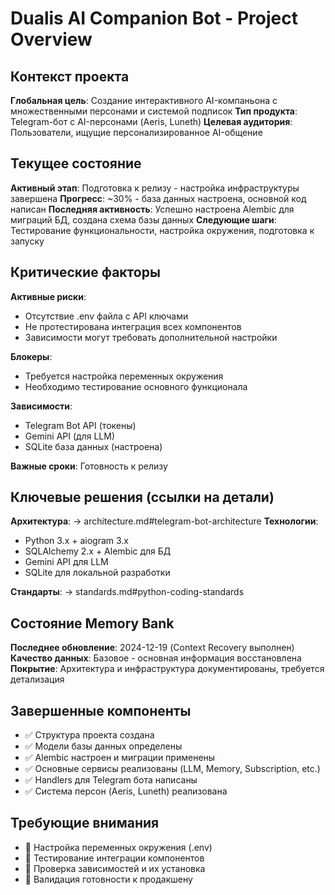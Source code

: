 # Dualis AI Companion Bot - Project Overview

## Контекст проекта
**Глобальная цель**: Создание интерактивного AI-компаньона с множественными персонами и системой подписок
**Тип продукта**: Telegram-бот с AI-персонами (Aeris, Luneth)
**Целевая аудитория**: Пользователи, ищущие персонализированное AI-общение

## Текущее состояние
**Активный этап**: Подготовка к релизу - настройка инфраструктуры завершена
**Прогресс**: ~30% - база данных настроена, основной код написан
**Последняя активность**: Успешно настроена Alembic для миграций БД, создана схема базы данных
**Следующие шаги**: Тестирование функциональности, настройка окружения, подготовка к запуску

## Критические факторы
**Активные риски**: 
- Отсутствие .env файла с API ключами
- Не протестирована интеграция всех компонентов
- Зависимости могут требовать дополнительной настройки

**Блокеры**: 
- Требуется настройка переменных окружения
- Необходимо тестирование основного функционала

**Зависимости**: 
- Telegram Bot API (токены)
- Gemini API (для LLM)
- SQLite база данных (настроена)

**Важные сроки**: Готовность к релизу

## Ключевые решения (ссылки на детали)
**Архитектура**: → architecture.md#telegram-bot-architecture
**Технологии**: 
- Python 3.x + aiogram 3.x
- SQLAlchemy 2.x + Alembic для БД
- Gemini API для LLM
- SQLite для локальной разработки

**Стандарты**: → standards.md#python-coding-standards

## Состояние Memory Bank
**Последнее обновление**: 2024-12-19 (Context Recovery выполнен)
**Качество данных**: Базовое - основная информация восстановлена
**Покрытие**: Архитектура и инфраструктура документированы, требуется детализация

## Завершенные компоненты
- ✅ Структура проекта создана
- ✅ Модели базы данных определены
- ✅ Alembic настроен и миграции применены
- ✅ Основные сервисы реализованы (LLM, Memory, Subscription, etc.)
- ✅ Handlers для Telegram бота написаны
- ✅ Система персон (Aeris, Luneth) реализована

## Требующие внимания
- 🔄 Настройка переменных окружения (.env)
- 🔄 Тестирование интеграции компонентов
- 🔄 Проверка зависимостей и их установка
- 🔄 Валидация готовности к продакшену